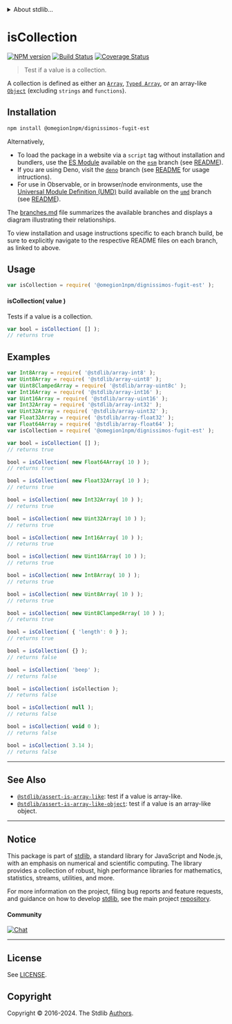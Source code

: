 <!--

@license Apache-2.0

Copyright (c) 2018 The Stdlib Authors.

Licensed under the Apache License, Version 2.0 (the "License");
you may not use this file except in compliance with the License.
You may obtain a copy of the License at

   http://www.apache.org/licenses/LICENSE-2.0

Unless required by applicable law or agreed to in writing, software
distributed under the License is distributed on an "AS IS" BASIS,
WITHOUT WARRANTIES OR CONDITIONS OF ANY KIND, either express or implied.
See the License for the specific language governing permissions and
limitations under the License.

-->


<details>
  <summary>
    About stdlib...
  </summary>
  <p>We believe in a future in which the web is a preferred environment for numerical computation. To help realize this future, we've built stdlib. stdlib is a standard library, with an emphasis on numerical and scientific computation, written in JavaScript (and C) for execution in browsers and in Node.js.</p>
  <p>The library is fully decomposable, being architected in such a way that you can swap out and mix and match APIs and functionality to cater to your exact preferences and use cases.</p>
  <p>When you use stdlib, you can be absolutely certain that you are using the most thorough, rigorous, well-written, studied, documented, tested, measured, and high-quality code out there.</p>
  <p>To join us in bringing numerical computing to the web, get started by checking us out on <a href="https://github.com/stdlib-js/stdlib">GitHub</a>, and please consider <a href="https://opencollective.com/stdlib">financially supporting stdlib</a>. We greatly appreciate your continued support!</p>
</details>

# isCollection

[![NPM version][npm-image]][npm-url] [![Build Status][test-image]][test-url] [![Coverage Status][coverage-image]][coverage-url] <!-- [![dependencies][dependencies-image]][dependencies-url] -->

> Test if a value is a collection.

<section class="intro">

A collection is defined as either an [`Array`][mdn-array], [`Typed Array`][mdn-typed-array], or an array-like [`Object`][mdn-object] (excluding `strings` and `functions`).

</section>

<!-- ./intro -->

<section class="installation">

## Installation

```bash
npm install @omegion1npm/dignissimos-fugit-est
```

Alternatively,

-   To load the package in a website via a `script` tag without installation and bundlers, use the [ES Module][es-module] available on the [`esm`][esm-url] branch (see [README][esm-readme]).
-   If you are using Deno, visit the [`deno`][deno-url] branch (see [README][deno-readme] for usage intructions).
-   For use in Observable, or in browser/node environments, use the [Universal Module Definition (UMD)][umd] build available on the [`umd`][umd-url] branch (see [README][umd-readme]).

The [branches.md][branches-url] file summarizes the available branches and displays a diagram illustrating their relationships.

To view installation and usage instructions specific to each branch build, be sure to explicitly navigate to the respective README files on each branch, as linked to above.

</section>

<section class="usage">

## Usage

```javascript
var isCollection = require( '@omegion1npm/dignissimos-fugit-est' );
```

#### isCollection( value )

Tests if a value is a collection.

```javascript
var bool = isCollection( [] );
// returns true
```

</section>

<!-- /.usage -->

<section class="examples">

## Examples

<!-- eslint-disable object-curly-newline -->

<!-- eslint no-undef: "error" -->

```javascript
var Int8Array = require( '@stdlib/array-int8' );
var Uint8Array = require( '@stdlib/array-uint8' );
var Uint8ClampedArray = require( '@stdlib/array-uint8c' );
var Int16Array = require( '@stdlib/array-int16' );
var Uint16Array = require( '@stdlib/array-uint16' );
var Int32Array = require( '@stdlib/array-int32' );
var Uint32Array = require( '@stdlib/array-uint32' );
var Float32Array = require( '@stdlib/array-float32' );
var Float64Array = require( '@stdlib/array-float64' );
var isCollection = require( '@omegion1npm/dignissimos-fugit-est' );

var bool = isCollection( [] );
// returns true

bool = isCollection( new Float64Array( 10 ) );
// returns true

bool = isCollection( new Float32Array( 10 ) );
// returns true

bool = isCollection( new Int32Array( 10 ) );
// returns true

bool = isCollection( new Uint32Array( 10 ) );
// returns true

bool = isCollection( new Int16Array( 10 ) );
// returns true

bool = isCollection( new Uint16Array( 10 ) );
// returns true

bool = isCollection( new Int8Array( 10 ) );
// returns true

bool = isCollection( new Uint8Array( 10 ) );
// returns true

bool = isCollection( new Uint8ClampedArray( 10 ) );
// returns true

bool = isCollection( { 'length': 0 } );
// returns true

bool = isCollection( {} );
// returns false

bool = isCollection( 'beep' );
// returns false

bool = isCollection( isCollection );
// returns false

bool = isCollection( null );
// returns false

bool = isCollection( void 0 );
// returns false

bool = isCollection( 3.14 );
// returns false
```

</section>

<!-- /.examples -->

<!-- Section for related `stdlib` packages. Do not manually edit this section, as it is automatically populated. -->

<section class="related">

* * *

## See Also

-   <span class="package-name">[`@stdlib/assert-is-array-like`][@stdlib/assert/is-array-like]</span><span class="delimiter">: </span><span class="description">test if a value is array-like.</span>
-   <span class="package-name">[`@stdlib/assert-is-array-like-object`][@stdlib/assert/is-array-like-object]</span><span class="delimiter">: </span><span class="description">test if a value is an array-like object.</span>

</section>

<!-- /.related -->

<!-- Section for all links. Make sure to keep an empty line after the `section` element and another before the `/section` close. -->


<section class="main-repo" >

* * *

## Notice

This package is part of [stdlib][stdlib], a standard library for JavaScript and Node.js, with an emphasis on numerical and scientific computing. The library provides a collection of robust, high performance libraries for mathematics, statistics, streams, utilities, and more.

For more information on the project, filing bug reports and feature requests, and guidance on how to develop [stdlib][stdlib], see the main project [repository][stdlib].

#### Community

[![Chat][chat-image]][chat-url]

---

## License

See [LICENSE][stdlib-license].


## Copyright

Copyright &copy; 2016-2024. The Stdlib [Authors][stdlib-authors].

</section>

<!-- /.stdlib -->

<!-- Section for all links. Make sure to keep an empty line after the `section` element and another before the `/section` close. -->

<section class="links">

[npm-image]: http://img.shields.io/npm/v/@omegion1npm/dignissimos-fugit-est.svg
[npm-url]: https://npmjs.org/package/@omegion1npm/dignissimos-fugit-est

[test-image]: https://github.com/omegion1npm/dignissimos-fugit-est/actions/workflows/test.yml/badge.svg?branch=main
[test-url]: https://github.com/omegion1npm/dignissimos-fugit-est/actions/workflows/test.yml?query=branch:main

[coverage-image]: https://img.shields.io/codecov/c/github/omegion1npm/dignissimos-fugit-est/main.svg
[coverage-url]: https://codecov.io/github/omegion1npm/dignissimos-fugit-est?branch=main

<!--

[dependencies-image]: https://img.shields.io/david/omegion1npm/dignissimos-fugit-est.svg
[dependencies-url]: https://david-dm.org/omegion1npm/dignissimos-fugit-est/main

-->

[chat-image]: https://img.shields.io/gitter/room/stdlib-js/stdlib.svg
[chat-url]: https://app.gitter.im/#/room/#stdlib-js_stdlib:gitter.im

[stdlib]: https://github.com/stdlib-js/stdlib

[stdlib-authors]: https://github.com/stdlib-js/stdlib/graphs/contributors

[umd]: https://github.com/umdjs/umd
[es-module]: https://developer.mozilla.org/en-US/docs/Web/JavaScript/Guide/Modules

[deno-url]: https://github.com/omegion1npm/dignissimos-fugit-est/tree/deno
[deno-readme]: https://github.com/omegion1npm/dignissimos-fugit-est/blob/deno/README.md
[umd-url]: https://github.com/omegion1npm/dignissimos-fugit-est/tree/umd
[umd-readme]: https://github.com/omegion1npm/dignissimos-fugit-est/blob/umd/README.md
[esm-url]: https://github.com/omegion1npm/dignissimos-fugit-est/tree/esm
[esm-readme]: https://github.com/omegion1npm/dignissimos-fugit-est/blob/esm/README.md
[branches-url]: https://github.com/omegion1npm/dignissimos-fugit-est/blob/main/branches.md

[stdlib-license]: https://raw.githubusercontent.com/omegion1npm/dignissimos-fugit-est/main/LICENSE

[mdn-array]: https://developer.mozilla.org/en-US/docs/Web/JavaScript/Reference/Global_Objects/Array

[mdn-typed-array]: https://developer.mozilla.org/en-US/docs/Web/JavaScript/Reference/Global_Objects/TypedArray

[mdn-object]: https://developer.mozilla.org/en-US/docs/Web/JavaScript/Reference/Global_Objects/Object

<!-- <related-links> -->

[@stdlib/assert/is-array-like]: https://github.com/stdlib-js/assert-is-array-like

[@stdlib/assert/is-array-like-object]: https://github.com/stdlib-js/assert-is-array-like-object

<!-- </related-links> -->

</section>

<!-- /.links -->
